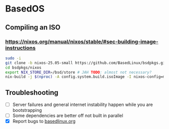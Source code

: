 # BasedOS
## Compiling an ISO
### https://nixos.org/manual/nixos/stable/#sec-building-image-instructions
```sh
sudo -i
git clone -b nixos-25.05-small https://github.com/BasedLinux/bsdpkgs.git
cd bsdpkgs/nixos
export NIX_STORE_DIR=/bsd/store # JAH TODO: almost not necessary?
nix-build -j $(nproc) -A config.system.build.isoImage -I nixos-config=modules/installer/cd-dvd/installation-cd-minimal.nix default.nix
```
## Troubleshooting
- [ ] Server failures and general internet instability happen while you are bootstrapping
- [ ] Some dependencies are better off not built in parallel
- [x] Report bugs to [basedlinux.org](https://github.com/BasedLinux/bsdpkgs/issues/new)
